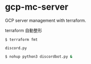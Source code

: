 # gcp-mc-server

GCP server management with terraform.

terraform 自動整形

```
$ terraform fmt
```

`discord.py`

```sh
$ nohup python3 discordbot.py &
```
